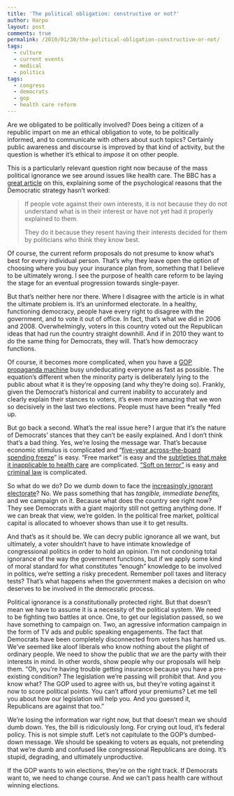 ```yaml
---
title: 'The political obligation: constructive or not?'
author: Harpo
layout: post
comments: true
permalink: /2010/01/30/the-political-obligation-constructive-or-not/
tags:
  - culture
  - current events
  - medical
  - politics
tags:
  - congress
  - democrats
  - gop
  - health care reform
---
```

Are we obligated to be politically involved? Does being a citizen of a republic impart on me an ethical obligation to vote, to be politically informed, and to communicate with others about such topics? Certainly public awareness and discourse is improved by that kind of activity, but the question is whether it&#8217;s ethical to *impose* it on other people.

This is a particularly relevant question right now because of the mass political ignorance we see around issues like health care. The BBC has a <a href="http://news.bbc.co.uk/2/hi/americas/8474611.stm" target="_blank">great article</a> on this, explaining some of the psychological reasons that the Democratic strategy hasn&#8217;t worked:

> If people vote against their own interests, it is not because they do not understand what is in their interest or have not yet had it properly explained to them.
> 
> They do it because they resent having their interests decided for them by politicians who think they know best.

Of course, the current reform proposals do not presume to know what&#8217;s best for every individual person. That&#8217;s why they leave open the option of choosing where you buy your insurance plan from, something that I believe to be ultimately wrong. I see the purpose of health care reform to be laying the stage for an eventual progression towards single-payer.

But that&#8217;s neither here nor there. Where I disagree with the article is in what the ultimate problem is. It&#8217;s an uninformed electorate. In a healthy, functioning democracy, people have every right to disagree with the government, and to vote it out of office. In fact, that&#8217;s what we did in 2006 and 2008. Overwhelmingly, voters in this country voted out the Republican ideas that had run the country straight downhill. And if in 2010 they want to do the same thing for Democrats, they will. That&#8217;s how democracy functions.

Of course, it becomes more complicated, when you have a <a href="http://www.foxnews.com/" target="_blank">GOP propaganda machine</a> busy undeducating everyone as fast as possible. The equation&#8217;s different when the minority party is deliberately lying to the public about what it is they&#8217;re opposing (and why they&#8217;re doing so). Frankly, given the Democrat&#8217;s historical and current inability to accurately and clearly explain their stances to voters, it&#8217;s even more amazing that we won so decisively in the last two elections. People must have been *really *fed up.

But go back a second. What&#8217;s the real issue here? I argue that it&#8217;s the nature of Democrats&#8217; stances that they can&#8217;t be easily explained. And I don&#8217;t think that&#8217;s a bad thing. Yes, we&#8217;re losing the message war. That&#8217;s because economic stimulus is complicated and &#8220;<a href="http://www.youtube.com/watch?v=Pyr2noZ57Ww" target="_blank">five-year across-the-board spending freeze</a>&#8221; is easy. &#8220;Free market&#8221; is easy and the <a href="http://krugman.blogs.nytimes.com/2009/07/25/why-markets-cant-cure-healthcare/" target="_blank">subtleties that make it inapplicable to health care</a> are complicated. <a href="http://thinkprogress.org/2009/11/13/kristol-hasan-trial/" target="_blank">&#8220;Soft on terror&#8221;</a> is easy and <a href="http://www.cnn.com/2009/CRIME/11/13/khalid.sheikh.mohammed/index.html" target="_blank">criminal law</a> is complicated.

So what do we do? Do we dumb down to face the <a href="http://www.washingtonmonthly.com/archives/individual/2010_01/022155.php" target="_blank">increasingly ignorant electorate</a>? No. We pass something that has *tangible, immediate benefits,* and we campaign on it. Because what does the country see right now? They see Democrats with a giant majority still not getting anything done. If we can break that view, we&#8217;re golden. In the political free market, political capital is allocated to whoever shows than use it to get results.

And that&#8217;s as it should be. We can decry public ignorance all we want, but ultimately, a voter shouldn&#8217;t have to have intimate knowledge of congressional politics in order to hold an opinion. I&#8217;m not condoning total ignorance of the way the government functions, but if we apply some kind of moral standard for what constitutes &#8220;enough&#8221; knowledge to be involved in politics, we&#8217;re setting a risky precedent. Remember poll taxes and literacy tests? That&#8217;s what happens when the government makes a decision on who deserves to be involved in the democratic process.

Political ignorance is a constitutionally protected right. But that doesn&#8217;t mean we have to assume it is a necessity of the political system. We need to be fighting two battles at once. One, to get our legislation passed, so we have something to campaign on. Two, an agressive information campaign in the form of TV ads and public speaking engagements. The fact that Democrats have been completely disconnected from voters has harmed us. We&#8217;ve seemed like aloof liberals who know nothing about the plight of ordinary people. We need to show the public that *we* are the party with their interests in mind. In other words, show people why our proposals will help them. &#8220;Oh, you&#8217;re having trouble getting insurance because you have a pre-existing condition? The legislation we&#8217;re passing will prohibit that. And you know what? The GOP used to agree with us, but they&#8217;re voting against it now to score political points. You can&#8217;t afford your premiums? Let me tell you about how our legislation will help you. And you guessed it, Republicans are against that too.&#8221;

We&#8217;re losing the information war right now, but that doesn&#8217;t mean we should dumb down. Yes, the bill is ridiculously long. For crying out loud, it&#8217;s federal policy. This is not simple stuff. Let&#8217;s not capitulate to the GOP&#8217;s dumbed-down message. We should be speaking to voters as equals, not pretending that we&#8217;re dumb and confused like congressional Republicans are doing. It&#8217;s stupid, degrading, and ultimately unproductive.

If the GOP wants to win elections, they&#8217;re on the right track. If Democrats want to, we need to change course. And we can&#8217;t pass health care without winning elections.